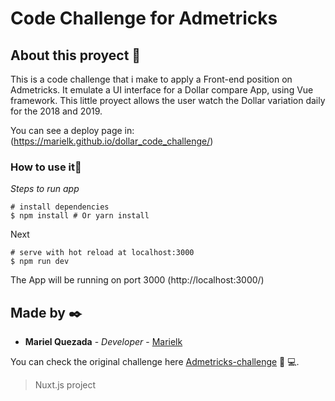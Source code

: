 # Code Challenge for Admetricks

## About this proyect 🚀

This is a code challenge that i  make to apply a Front-end position on Admetricks. It emulate a UI interface for a Dollar compare App, using Vue framework.
This little proyect allows the user watch the Dollar variation daily for the 2018 and 2019.

You can see a deploy page in: 
(https://marielk.github.io/dollar_code_challenge/)

### How to use it🔧

_Steps to run app_

```
# install dependencies
$ npm install # Or yarn install
```
Next

```
# serve with hot reload at localhost:3000
$ npm run dev
```

The App will be running on port 3000 (http://localhost:3000/)


## Made by ✒️

* **Mariel Quezada** - *Developer* - [Marielk](https://github.com/Marielk)

You can check the original challenge here [Admetricks-challenge](https://docs.google.com/document/d/1NYCsSjC1yvbIduVPWXDdOZsEIAZCP_gEqRPa4gC98BE/edit?ts=5de9862f) 
:woman: :computer:. 
> Nuxt.js project




